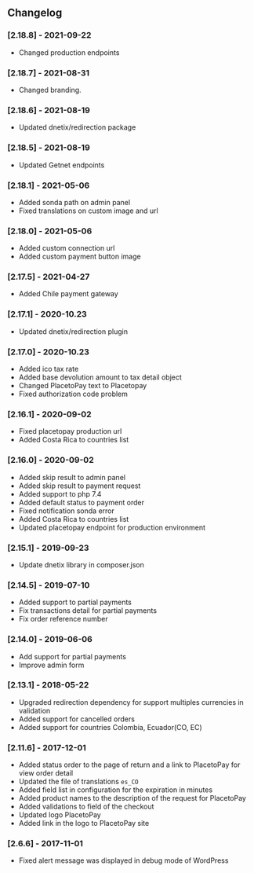## Changelog

### [2.18.8] - 2021-09-22
- Changed production endpoints

### [2.18.7] - 2021-08-31
- Changed branding.

### [2.18.6] - 2021-08-19
- Updated dnetix/redirection package

### [2.18.5] - 2021-08-19
- Updated Getnet endpoints

### [2.18.1] - 2021-05-06
- Added sonda path on admin panel
- Fixed translations on custom image and url

### [2.18.0] - 2021-05-06
- Added custom connection url
- Added custom payment button image

### [2.17.5] - 2021-04-27
- Added Chile payment gateway

### [2.17.1] - 2020-10.23
- Updated dnetix/redirection plugin

### [2.17.0] - 2020-10.23
- Added ico tax rate
- Added base devolution amount to tax detail object
- Changed PlacetoPay text to Placetopay
- Fixed authorization code problem

### [2.16.1] - 2020-09-02
- Fixed placetopay production url
- Added Costa Rica to countries list 

### [2.16.0] - 2020-09-02
- Added skip result to admin panel
- Added skip result to payment request
- Added support to php 7.4
- Added default status to payment order
- Fixed notification sonda error
- Added Costa Rica to countries list
- Updated placetopay endpoint for production environment

### [2.15.1] - 2019-09-23
- Update dnetix library in composer.json

### [2.14.5] - 2019-07-10
- Added support to partial payments
- Fix transactions detail for partial payments
- Fix order reference number 

### [2.14.0] - 2019-06-06
- Add support for partial payments
- Improve admin form

### [2.13.1] - 2018-05-22
- Upgraded redirection dependency for support multiples currencies in validation
- Added support for cancelled orders
- Added support for countries Colombia, Ecuador(CO, EC) 

### [2.11.6] - 2017-12-01
- Added status order to the page of return and a link to PlacetoPay for view order detail
- Updated the file of translations `es_CO`
- Added field list in configuration for the expiration in minutes
- Added product names to the description of the request for PlacetoPay
- Added validations to field of the checkout
- Updated logo PlacetoPay
- Added link in the logo to PlacetoPay site

### [2.6.6] - 2017-11-01
- Fixed alert message was displayed in debug mode of WordPress